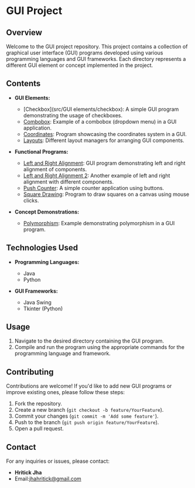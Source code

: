 # GUI Project

## Overview
Welcome to the GUI project repository. This project contains a collection of graphical user interface (GUI) programs developed using various programming languages and GUI frameworks. Each directory represents a different GUI element or concept implemented in the project.

## Contents
- **GUI Elements:**
  - [Checkbox](src/GUI elements/checkbox): A simple GUI program demonstrating the usage of checkboxes.
  - [Combobox](src/GUIelements/combobox): Example of a combobox (dropdown menu) in a GUI application.
  - [Coordinates](src/GUIelements/coordinates): Program showcasing the coordinates system in a GUI.
  - [Layouts](src/GUIelements/layouts): Different layout managers for arranging GUI components.
  
- **Functional Programs:**
  - [Left and Right Alignment](src/left-right): GUI program demonstrating left and right alignment of components.
  - [Left and Right Alignment 2](src/leftnright2): Another example of left and right alignment with different components.
  - [Push Counter](src/pushcounter): A simple counter application using buttons.
  - [Square Drawing](src/square): Program to draw squares on a canvas using mouse clicks.

- **Concept Demonstrations:**
  - [Polymorphism](src/polymorphism): Example demonstrating polymorphism in a GUI program.

## Technologies Used
- **Programming Languages:**
  - Java
  - Python

- **GUI Frameworks:**
  - Java Swing
  - Tkinter (Python)

## Usage
1. Navigate to the desired directory containing the GUI program.
2. Compile and run the program using the appropriate commands for the programming language and framework.

## Contributing
Contributions are welcome! If you'd like to add new GUI programs or improve existing ones, please follow these steps:
1. Fork the repository.
2. Create a new branch (`git checkout -b feature/YourFeature`).
3. Commit your changes (`git commit -m 'Add some feature'`).
4. Push to the branch (`git push origin feature/YourFeature`).
5. Open a pull request.

## Contact
For any inquiries or issues, please contact:
- **Hritick Jha**
- Email:jhahritick@gmail.com
